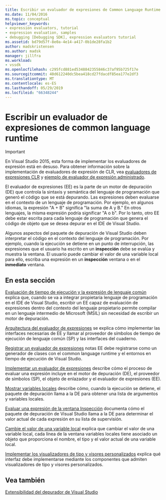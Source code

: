 ```yaml
---
title: Escribir un evaluador de expresiones de Common Language Runtime | Microsoft Docs
ms.date: 11/04/2016
ms.topic: conceptual
helpviewer_keywords:
- expression evaluators, tutorial
- expression evaluation, samples
- debugging [Debugging SDK], expression evaluators tutorial
ms.assetid: bd79d57f-8e0a-4e14-a417-0b1de28fa1b2
author: madskristensen
ms.author: madsk
manager: jillfra
ms.workload:
- vssdk
ms.openlocfilehash: c295fcd881ed5348842355846c37af95b725f17e
ms.sourcegitcommit: 40d612240dc5bea418cd27fdacdf85ea177e2df3
ms.translationtype: MT
ms.contentlocale: es-ES
ms.lasthandoff: 05/29/2019
ms.locfileid: "66348244"
---
```

# <a name="writing-a-common-language-runtime-expression-evaluator"></a>Escribir un evaluador de expresiones de common language runtime
> [!IMPORTANT]
> En Visual Studio 2015, esta forma de implementar los evaluadores de expresión está en desuso. Para obtener información sobre la implementación de evaluadores de expresión de CLR, vea [evaluadores de expresiones CLR](https://github.com/Microsoft/ConcordExtensibilitySamples/wiki/CLR-Expression-Evaluators) y [ejemplo de evaluador de expresión administrado](https://github.com/Microsoft/ConcordExtensibilitySamples/wiki/Managed-Expression-Evaluator-Sample).

 El evaluador de expresiones (EE) es la parte de un motor de depuración (DE) que controla la sintaxis y semántica del lenguaje de programación que generó el código que se está depurando. Las expresiones deben evaluarse en el contexto de un lenguaje de programación. Por ejemplo, en algunos idiomas, la expresión "A + B" significa "la suma de A y B." En otros lenguajes, la misma expresión podría significar "A o b". Por lo tanto, otro EE debe estar escrita para cada lenguaje de programación que genera el código de objeto que se desea depurar en el IDE de Visual Studio.

 Algunos aspectos del paquete de depuración de Visual Studio deben interpretar el código en el contexto del lenguaje de programación. Por ejemplo, cuando la ejecución se detiene en un punto de interrupción, las expresiones que el usuario ha escrito en un **inspección** debe se evalúa y muestra la ventana. El usuario puede cambiar el valor de una variable local para ello, escriba una expresión en un **inspección** ventana o en el **inmediato** ventana.

## <a name="in-this-section"></a>En esta sección
 [Evaluación de tiempo de ejecución y la expresión de lenguaje común](../../extensibility/debugger/common-language-runtime-and-expression-evaluation.md) explica que, cuando se va a integrar propietaria lenguaje de programación en el IDE de Visual Studio, escribir un EE capaz de evaluación de expresiones dentro del contexto del lenguaje propietario permite compilar en un lenguaje intermedio de Microsoft (MSIL) sin necesidad de escribir un motor de depuración.

 [Arquitectura del evaluador de expresiones](../../extensibility/debugger/expression-evaluator-architecture.md) se explica cómo implementar las interfaces necesarias de EE y llamar al proveedor de símbolos de tiempo de ejecución de lenguaje común (SP) y las interfaces del cuaderno.

 [Registrar un evaluador de expresiones](../../extensibility/debugger/registering-an-expression-evaluator.md) notas EE debe registrarse como un generador de clases con el common language runtime y el entornos en tiempo de ejecución de Visual Studio.

 [Implementar un evaluador de expresiones](../../extensibility/debugger/implementing-an-expression-evaluator.md) describe cómo el proceso de evaluar una expresión incluye en el motor de depuración (DE), el proveedor de símbolos (SP), el objeto de enlazador y el evaluador de expresiones (EE).

 [Mostrar variables locales](../../extensibility/debugger/displaying-locals.md) describe cómo, cuando la ejecución se detiene, el paquete de depuración llama a la DE para obtener una lista de argumentos y variables locales.

 [Evaluar una expresión de la ventana Inspección](../../extensibility/debugger/evaluating-a-watch-window-expression.md) documenta cómo el paquete de depuración de Visual Studio llama a la DE para determinar el valor actual de cada expresión en su lista de supervisión.

 [Cambie el valor de una variable local](../../extensibility/debugger/changing-the-value-of-a-local.md) explica que cambiar el valor de una variable local, cada línea de la ventana variables locales tiene asociado un objeto que proporciona el nombre, el tipo y el valor actual de una variable local.

 [Implementar los visualizadores de tipo y visores personalizados](../../extensibility/debugger/implementing-type-visualizers-and-custom-viewers.md) explica qué interfaz debe implementarse mediante los componentes que admiten visualizadores de tipo y visores personalizados.

## <a name="see-also"></a>Vea también
 [Extensibilidad del depurador de Visual Studio](../../extensibility/debugger/visual-studio-debugger-extensibility.md)